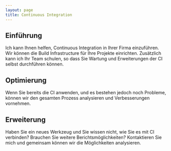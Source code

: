 ```yaml
---
layout: page
title: Continuous Integration
---
```

## Einführung

Ich kann Ihnen helfen, Continuous Integration in Ihrer Firma einzuführen.
Wir können die Build Infrastructure für Ihre Projekte einrichten.
Zusätzlich kann ich Ihr Team schulen, so dass Sie Wartung und Erweiterungen 
der CI selbst durchführen können.

## Optimierung
Wenn Sie bereits die CI anwenden, und es bestehen jedoch noch Probleme, 
können wir den gesamten Prozess analysieren und Verbesserungen vornehmen.

## Erweiterung
Haben Sie ein neues Werkzeug und Sie wissen nicht, wie Sie es mit CI verbinden?
Brauchen Sie weitere Berichtsmöglichkeiten? 
Kontaktieren Sie mich und gemeinsam können wir die Möglichkeiten analysieren.
